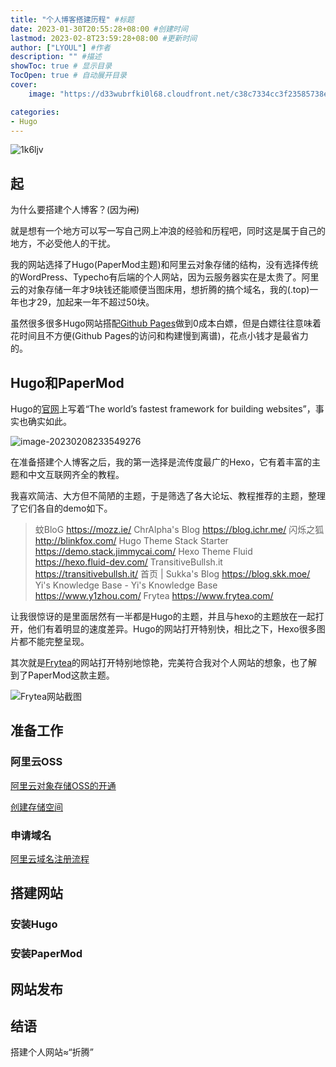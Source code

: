 ```yaml
---
title: "个人博客搭建历程" #标题
date: 2023-01-30T20:55:28+08:00 #创建时间
lastmod: 2023-02-8T23:59:28+08:00 #更新时间
author: ["LYOUL"] #作者
description: "" #描述
showToc: true # 显示目录
TocOpen: true # 自动展开目录
cover:
    image: "https://d33wubrfki0l68.cloudfront.net/c38c7334cc3f23585738e40334284fddcaf03d5e/2e17c/images/hugo-logo-wide.svg" #图片路径：posts/tech/文章1/picture.png

categories: 
- Hugo
---
```


![1k6ljv](https://lyoul-markdown.oss-cn-hangzhou.aliyuncs.com/Markdown/1k6ljv.jpg)

## 起

为什么要搭建个人博客？(因为~~闲~~)

就是想有一个地方可以写一写自己网上冲浪的经验和历程吧，同时这是属于自己的地方，不必受他人的干扰。

我的网站选择了Hugo(PaperMod主题)和阿里云对象存储的结构，没有选择传统的WordPress、Typecho有后端的个人网站，因为云服务器实在是太贵了。阿里云的对象存储一年才9块钱还能顺便当图床用，想折腾的搞个域名，我的(.top)一年也才29，加起来一年不超过50块。

虽然很多很多Hugo网站搭配[Github Pages](https://docs.github.com/zh/pages/getting-started-with-github-pages)做到0成本白嫖，但是白嫖往往意味着花时间且不方便(Github Pages的访问和构建慢到离谱)，花点小钱才是最省力的。

## Hugo和PaperMod

Hugo的[官网](https://gohugo.io/)上写着“The world’s fastest framework for building websites”，事实也确实如此。

![image-20230208233549276](https://lyoul-markdown.oss-cn-hangzhou.aliyuncs.com/Markdown/image-20230208233549276.png)

在准备搭建个人博客之后，我的第一选择是流传度最广的Hexo，它有着丰富的主题和中文互联网齐全的教程。

我喜欢简洁、大方但不简陋的主题，于是筛选了各大论坛、教程推荐的主题，整理了它们各自的demo如下。

> 蚊BloG
> https://mozz.ie/
> ChrAlpha's Blog
> https://blog.ichr.me/
> 闪烁之狐
> http://blinkfox.com/
> Hugo Theme Stack Starter
> https://demo.stack.jimmycai.com/
> Hexo Theme Fluid
> https://hexo.fluid-dev.com/
> TransitiveBullsh.it
> https://transitivebullsh.it/
> 首页 | Sukka's Blog
> https://blog.skk.moe/
> Yi's Knowledge Base - Yi's Knowledge Base
> https://www.y1zhou.com/
> Frytea
> https://www.frytea.com/

让我很惊讶的是里面居然有一半都是Hugo的主题，并且与hexo的主题放在一起打开，他们有着明显的速度差异。Hugo的网站打开特别快，相比之下，Hexo很多图片都不能完整呈现。

其次就是[Frytea](https://www.frytea.com/)的网站打开特别地惊艳，完美符合我对个人网站的想象，也了解到了PaperMod这款主题。

![Frytea网站截图](https://lyoul-markdown.oss-cn-hangzhou.aliyuncs.com/Markdown/2023-02-08_23-34-19.png)

## 准备工作

### 阿里云OSS

[阿里云对象存储OSS的开通](https://blog.csdn.net/m0_46275020/article/details/106130463)

[创建存储空间](https://help.aliyun.com/document_detail/31885.htm?spm=a2c4g.11186623.0.0.27736d54Xxuvz0#task-u3p-3n4-tdb)

### 申请域名

[阿里云域名注册流程](https://zhuanlan.zhihu.com/p/586766866#:~:text=%E9%98%BF%E9%87%8C%E4%BA%91%E5%9F%9F%E5%90%8D%E6%B3%A8%E5%86%8C%E6%B5%81%E7%A8%8B%201%20%E4%B8%80%EF%BC%9A%E6%B3%A8%E5%86%8C%E9%98%BF%E9%87%8C%E4%BA%91%E8%B4%A6%E5%8F%B7%E5%B9%B6%E5%AE%8C%E6%88%90%E5%AE%9E%E5%90%8D%E8%AE%A4%E8%AF%81%202,%E4%BA%8C%EF%BC%9A%E5%88%9B%E5%BB%BA%E5%9F%9F%E5%90%8D%E4%BF%A1%E6%81%AF%E6%A8%A1%E7%89%88%203%20%E4%B8%89%EF%BC%9A%E5%9F%9F%E5%90%8D%E5%90%8D%E7%A7%B0%E5%8F%8A%E5%9F%9F%E5%90%8D%E5%90%8E%E7%BC%80%E7%9A%84%E9%80%89%E6%8B%A9%204%20%E5%9B%9B%EF%BC%9A%E6%9F%A5%E8%AF%A2%E5%B9%B6%E6%B3%A8%E5%86%8C%E5%9F%9F%E5%90%8D)

## 搭建网站

### 安装Hugo

### 安装PaperMod

## 网站发布

## 结语

搭建个人网站≈“折腾”
